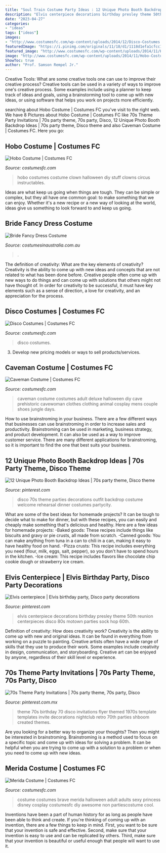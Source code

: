 ```yaml
---
title: "Soul Train Costume Party Ideas : 12 Unique Photo Booth Backdrop Ideas"
description: "Elvis centerpiece decorations birthday presley theme 50th reunion centerpieces disco 80s motown parties sock hop 60th"
date: "2023-04-27"
categories:
- "ideas"
tags: ["ideas"]
images:
- "http://www.costumesfc.com/wp-content/uploads/2014/12/Disco-Costumes.jpg"
featuredImage: "https://i.pinimg.com/originals/11/18/d1/1118d1efa1cfcc1733bb9df55398e94b.jpg"
featured_image: "http://www.costumesfc.com/wp-content/uploads/2014/11/Hobo-Costumes.jpg"
image: "http://www.costumesfc.com/wp-content/uploads/2014/11/Hobo-Costumes.jpg"
ShowToc: true
author: "Prof. Samson Rempel Jr."
---
```



Creative Tools: What are some creative tools one can use to improve their creative process?
Creative tools can be used in a variety of ways to improve one's creative process. Some examples include using a planner to keep track of ideas and goals, using a brainstorming tool to come up with new ideas, or using software that helps you work on projects more efficiently.

	

		
searching about Hobo Costume | Costumes FC you've visit to the right web. We have 8 Pictures about Hobo Costume | Costumes FC like 70s Theme Party Invitations | 70s party theme, 70s party, Disco, 12 Unique Photo Booth Backdrop Ideas | 70s party theme, Disco theme and also Caveman Costume | Costumes FC. Here you go:
		
    
## Hobo Costume | Costumes FC

<img loading=lazy src="http://www.costumesfc.com/wp-content/uploads/2014/11/Hobo-Costumes.jpg" onerror="this.onerror=null;this.src='https://tse2.mm.bing.net/th?id=OIP.8I5-bnA4aHUXGdf-y75yHwAAAA&amp;pid=15.1';" alt="Hobo Costume | Costumes FC">

_Source: costumesfc.com_

>hobo costumes costume clown halloween diy stuff clowns circus instructables. 

	

Ideas are what keep us going when things are tough. They can be simple or complex, but they all have one common goal: to make something that we can enjoy. Whether it's a new recipe or a new way of looking at the world, ideas give us something to look forward to and keep us going.

    
## Bride Fancy Dress Costume

<img loading=lazy src="https://www.costumesinaustralia.com.au/media/catalog/product/cache/1/image/9df78eab33525d08d6e5fb8d27136e95/l/z/lz84812.jpg" onerror="this.onerror=null;this.src='https://tse2.mm.bing.net/th?id=OIP.lHRaAL6uFLCklzowQcpdqwHaLH&amp;pid=15.1';" alt="Bride Fancy Dress Costume">

_Source: costumesinaustralia.com.au_

>. 

	

The definition of creativity: What are the key elements of creativity?
Creativity is the ability to come up with new ideas and concepts that are not related to what has been done before. Creative people often come up with new ways to do things and can come up with solutions that others might not have thought of. In order for creativity to be successful, it must have key elements such as a sense of direction, a love for creativity, and an appreciation for the process.

    
## Disco Costumes | Costumes FC

<img loading=lazy src="http://www.costumesfc.com/wp-content/uploads/2014/12/Disco-Costumes.jpg" onerror="this.onerror=null;this.src='https://tse1.mm.bing.net/th?id=OIP.ebcHJ7b4zQ9xTEio7_1KTAHaJw&amp;pid=15.1';" alt="Disco Costumes | Costumes FC">

_Source: costumesfc.com_

>disco costumes. 

	

3. Develop new pricing models or ways to sell products/services.

    
## Caveman Costume | Costumes FC

<img loading=lazy src="http://www.costumesfc.com/wp-content/uploads/2014/11/Caveman-Costume.jpg" onerror="this.onerror=null;this.src='https://tse3.mm.bing.net/th?id=OIP.hKrtN4AnqSI2uZJzU7DT5gHaKl&amp;pid=15.1';" alt="Caveman Costume | Costumes FC">

_Source: costumesfc.com_

>caveman costume costumes adult deluxe halloween diy cave prehistoric cavewoman clothes clothing animal cosplay mens couple shoes jungle days. 

	

How to use brainstroming in your business.
There are a few different ways that businesses can use brainstroming in order to increase sales and productivity. Brainstroming can be used in marketing, business strategy, and product development. It can also be used as a way to improve customer service. There are many different applications for brainstroming, so it is important to find the one that best suits your business.

    
## 12 Unique Photo Booth Backdrop Ideas | 70s Party Theme, Disco Theme

<img loading=lazy src="https://i.pinimg.com/736x/36/60/b8/3660b8ff9fbf3c981b231db878033565.jpg" onerror="this.onerror=null;this.src='https://tse3.mm.bing.net/th?id=OIP.fNQh8Xzh2E1YNCWQEd3SZAHaLH&amp;pid=15.1';" alt="12 Unique Photo Booth Backdrop Ideas | 70s party theme, Disco theme">

_Source: pinterest.com_

>disco 70s theme parties decorations outfit backdrop costume welcome rehearsal dinner costumes partycity. 

	

What are some of the best ideas for homemade projects?
It can be tough to decide what to make for dinner, but with these recipes, you can easily and cheaply make something that's delicious and healthy. Here are a few ideas for homemade projects: 
-Baked goods: These recipes include things like biscuits and gravy or pie crusts, all made from scratch.
-Canned goods: You can make anything from tuna in a can to chili in a can, making it easy to have healthy food on hand.
-Pizza crusts: This recipe includes everything you need (flour, milk, eggs, salt, pepper), so you don't have to spend hours in the kitchen.
-Ice cream: This recipe includes flavors like chocolate chip cookie dough or strawberry ice cream.

    
## Elvis Centerpiece | Elvis Birthday Party, Disco Party Decorations

<img loading=lazy src="https://i.pinimg.com/originals/11/18/d1/1118d1efa1cfcc1733bb9df55398e94b.jpg" onerror="this.onerror=null;this.src='https://tse4.mm.bing.net/th?id=OIP.6amMTtvOusRvY6EhqGMIjAAAAA&amp;pid=15.1';" alt="Elvis centerpiece | Elvis birthday party, Disco party decorations">

_Source: pinterest.com_

>elvis centerpiece decorations birthday presley theme 50th reunion centerpieces disco 80s motown parties sock hop 60th. 

	

Definition of creativity: How does creativity work?
Creativity is the ability to come up with new and original ideas. It can be found in everything from working on a puzzle to painting. Creative artists often have a wide range of skills that they use to produce their work. Some examples include creativity in design, communication, and storyboarding. Creative art can be enjoyed by anyone, regardless of their skill level or experience.

    
## 70s Theme Party Invitations | 70s Party Theme, 70s Party, Disco

<img loading=lazy src="https://i.pinimg.com/736x/3d/82/ef/3d82ef8b21b8ea8ab4e85964feeae544.jpg" onerror="this.onerror=null;this.src='https://tse2.mm.bing.net/th?id=OIP.nEA5wV56CjpwP2oE7pDd1AHaLc&amp;pid=15.1';" alt="70s Theme Party Invitations | 70s party theme, 70s party, Disco">

_Source: pinterest.com.mx_

>theme 70s birthday 70 disco invitations flyer themed 1970s template templates invite decorations nightclub retro 70th parties shboom created themes. 

	

Are you looking for a better way to organize your thoughts? Then you might be interested in brainstroming. Brainstroming is a method used to focus on a specific topic and come up with ideas for solving a problem. It can be helpful when you are trying to come up with a solution to a problem or when you need to come up with new ideas.

    
## Merida Costume | Costumes FC

<img loading=lazy src="http://www.costumesfc.com/wp-content/uploads/2015/08/Princess-Merida-Costume-Adult.jpg" onerror="this.onerror=null;this.src='https://tse2.mm.bing.net/th?id=OIP.c2lWmRJaERypsUDJ45UWLQHaMe&amp;pid=15.1';" alt="Merida Costume | Costumes FC">

_Source: costumesfc.com_

>costume costumes brave merida halloween adult adults sexy princess disney cosplay costumesfc diy awesome non partiescostume cool. 

	

Inventions have been a part of human history for as long as people have been able to think and create. If you're thinking of coming up with an invention, there are a few things to keep in mind. First, you want to be sure that your invention is safe and effective. Second, make sure that your invention is easy to use and can be replicated by others. Third, make sure that your invention is beautiful or useful enough that people will want to use it.

